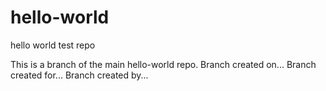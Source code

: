 # hello-world
hello world test repo

This is a branch of the main hello-world repo.
Branch created on...
Branch created for...
Branch created by...
